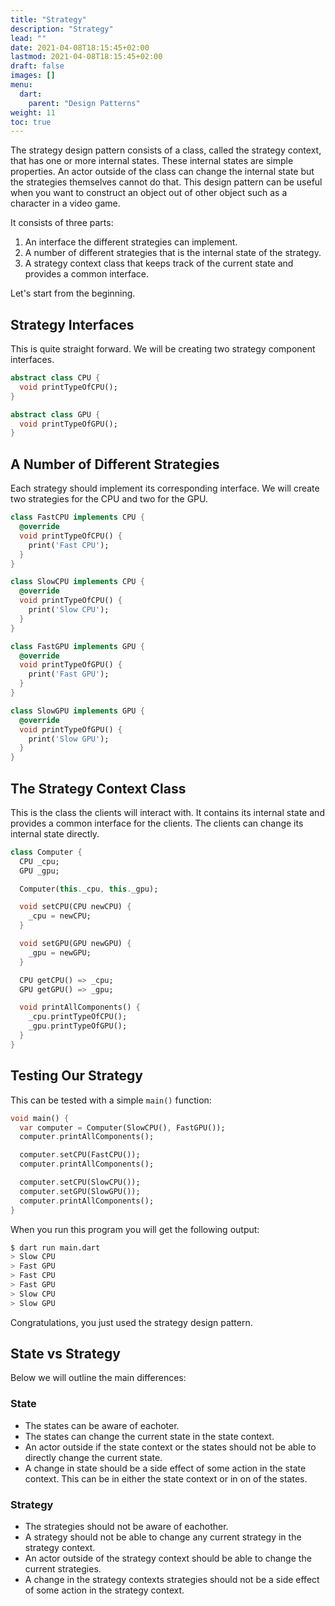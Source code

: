 ```yaml
---
title: "Strategy"
description: "Strategy"
lead: ""
date: 2021-04-08T18:15:45+02:00
lastmod: 2021-04-08T18:15:45+02:00
draft: false
images: []
menu: 
  dart:
    parent: "Design Patterns"
weight: 11
toc: true
---
```


The strategy design pattern consists of a class, called the strategy context, that has one or more internal states. These internal states are simple properties. An actor outside of the class can change the internal state but the strategies themselves cannot do that. This design pattern can be useful when you want to construct an object out of other object such as a character in a video game.

It consists of three parts:

1. An interface the different strategies can implement.
2. A number of different strategies that is the internal state of the strategy.
3. A strategy context class that keeps track of the current state and provides a common interface.

Let's start from the beginning.

## Strategy Interfaces

This is quite straight forward. We will be creating two strategy component interfaces.

```dart
abstract class CPU {
  void printTypeOfCPU();
}
```

```dart
abstract class GPU {
  void printTypeOfGPU();
}
```

## A Number of Different Strategies

Each strategy should implement its corresponding interface. We will create two strategies for the CPU and two for the GPU.

```dart
class FastCPU implements CPU {
  @override
  void printTypeOfCPU() {
    print('Fast CPU');
  }
}
```

```dart
class SlowCPU implements CPU {
  @override
  void printTypeOfCPU() {
    print('Slow CPU');
  }
}
```

```dart
class FastGPU implements GPU {
  @override
  void printTypeOfGPU() {
    print('Fast GPU');
  }
}
```

```dart
class SlowGPU implements GPU {
  @override
  void printTypeOfGPU() {
    print('Slow GPU');
  }
}
```

## The Strategy Context Class

This is the class the clients will interact with. It contains its internal state and provides a common interface for the clients. The clients can change its internal state directly.

```dart
class Computer {
  CPU _cpu;
  GPU _gpu;

  Computer(this._cpu, this._gpu);

  void setCPU(CPU newCPU) {
    _cpu = newCPU;
  }

  void setGPU(GPU newGPU) {
    _gpu = newGPU;
  }

  CPU getCPU() => _cpu;
  GPU getGPU() => _gpu;

  void printAllComponents() {
    _cpu.printTypeOfCPU();
    _gpu.printTypeOfGPU();
  }
}
``` 

## Testing Our Strategy

This can be tested with a simple `main()` function:

```dart
void main() {
  var computer = Computer(SlowCPU(), FastGPU());
  computer.printAllComponents();

  computer.setCPU(FastCPU());
  computer.printAllComponents();

  computer.setCPU(SlowCPU());
  computer.setGPU(SlowGPU());
  computer.printAllComponents();
}
```

When you run this program you will get the following output:

```sh
$ dart run main.dart
> Slow CPU
> Fast GPU
> Fast CPU
> Fast GPU
> Slow CPU
> Slow GPU
```

Congratulations, you just used the strategy design pattern.

## State vs Strategy

Below we will outline the main differences:

### State
- The states can be aware of eachoter.
- The states can change the current state in the state context.
- An actor outside if the state context or the states should not be able to directly change the current state.
- A change in state should be a side effect of some action in the state context. This can be in either the state context or in on of the states.

### Strategy
- The strategies should not be aware of eachother.
- A strategy should not be able to change any current strategy in the strategy context.
- An actor outside of the strategy context should be able to change the current strategies.
- A change in the strategy contexts strategies should not be a side effect of some action in the strategy context.
